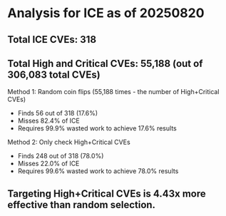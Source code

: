 # Analysis for ICE as of 20250820

## Total ICE CVEs: 318
## Total High and Critical CVEs: 55,188 (out of 306,083 total CVEs)

Method 1: Random coin flips (55,188 times - the number of High+Critical CVEs)
  - Finds 56 out of 318 (17.6%)
  - Misses 82.4% of ICE
  - Requires 99.9% wasted work to achieve 17.6% results

Method 2: Only check High+Critical CVEs
  - Finds 248 out of 318 (78.0%)
  - Misses 22.0% of ICE
  - Requires 99.6% wasted work to achieve 78.0% results

## Targeting High+Critical CVEs is 4.43x more effective than random selection.
